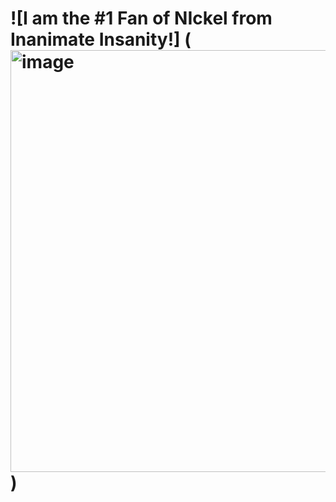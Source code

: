 # ![I am the #1 Fan of NIckel from Inanimate Insanity!] (<img width="1200" height="675" alt="image" src="https://github.com/user-attachments/assets/40cf3773-9fdd-4fae-90f0-dbe9b90e84b8" />)
